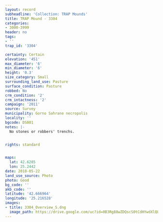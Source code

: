 ```yaml
---
layout: record
subheadline: 'Collection: TRAP Mounds'
title: TRAP Mound - 3304
categories:
- 3000-3999
header: no
tags:
- ''
trap_id: '3304'

certainty: Certain
elevation: '451'
max_diameter: '6'
min_diameter: '6'
height: '0.3'
size_category: Small
surrounding_land_use: Pasture
surface_condition: Pasture
robbed: No
crm_condition: '2'
crm_intactness: '2'
campaign: '2011'
source: Survey
municipality: Gorno Sahrane necropolis
locality: ''
bgcode: DS001
notes: |-
  No stones or robbers' trenchs.


rights: standard


maps:
  lat: 42.6285
  lon: 25.2442
date: 2018-05-22
land_use_source: Photo
photo: Good
bg_code: ''
akb_code: ''
latitude: '42.666964'
longitude: '25.216528'
images:
- title: 3304_Overview_S.dng
  image_path: https://drive.google.com/uc?id=0B3Rg88wZDQscS0tCdHYwdXlQLTg
---
```

